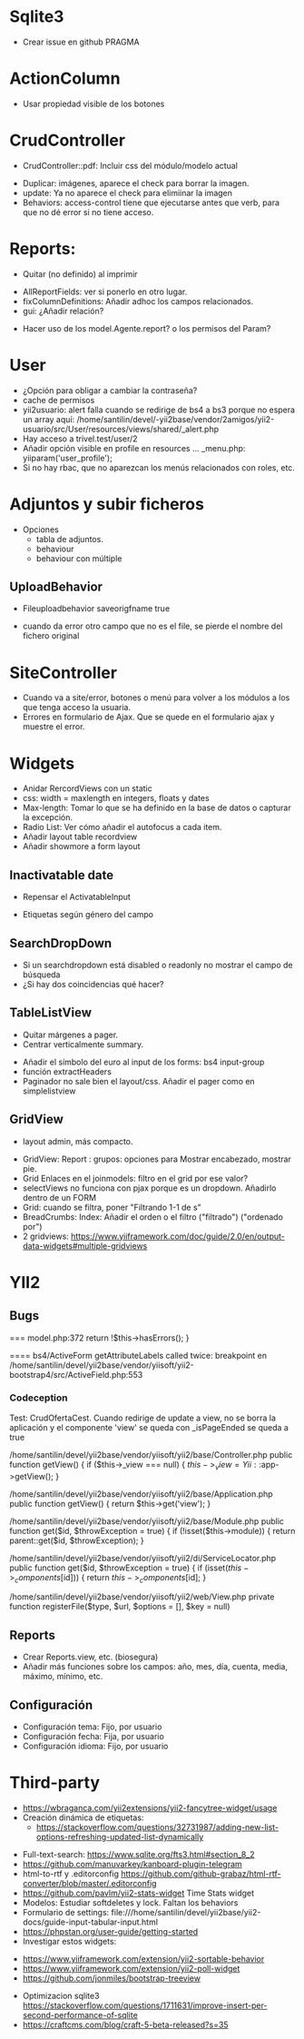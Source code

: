 # Sqlite3
- Crear issue en github PRAGMA

# ActionColumn
- Usar propiedad visible de los botones

# CrudController
* CrudController::pdf: Incluir css del módulo/modelo actual
- Duplicar: imágenes, aparece el check para borrar la imagen.
- update: Ya no aparece el check para elimiinar la imagen
- Behaviors: access-control tiene que ejecutarse antes que verb, para que no dé error si no tiene acceso.

# Reports:
* Quitar (no definido) al imprimir
- AllReportFields: ver si ponerlo en otro lugar.
- fixColumnDefinitions: Añadir adhoc los campos relacionados.
- gui: ¿Añadir relación?
* Hacer uso de los model.Agente.report? o los permisos del Param?

# User
- ¿Opción para obligar a cambiar la contraseña?
- cache de permisos
- yii2usuario: alert falla cuando se redirige de bs4 a bs3 porque no espera un array aquí: /home/santilin/devel/-yii2base/vendor/2amigos/yii2-usuario/src/User/resources/views/shared/_alert.php
- Hay acceso a trivel.test/user/2
- Añadir opción visible en profile en resources ... _menu.php: yiiparam('user_profile');
- Si no hay rbac, que no aparezcan los menús relacionados con roles, etc.

# Adjuntos y subir ficheros
* Opciones
	- tabla de adjuntos.
	- behaviour
	- behaviour con múltiple

## UploadBehavior
* Fileuploadbehavior saveorigfname true
- cuando da error otro campo que no es el file, se pierde el nombre del fichero original

# SiteController
- Cuando va a site/error, botones o menú para volver a los módulos a los que tenga acceso la usuaria.
- Errores en formulario de Ajax. Que se quede en el formulario ajax y muestre el error.

# Widgets
* Anidar RercordViews con un static
* css: width = maxlength en integers, floats y dates
* Max-length: Tomar lo que se ha definido en la base de datos o capturar la excepción.
* Radio List: Ver cómo añadir el autofocus a cada item.
* Añadir layout table recordview
* Añadir showmore a form layout

## Inactivatable date
- Repensar el ActivatableInput
* Etiquetas según género del campo

## SearchDropDown
* Si un searchdropdown está disabled o readonly no mostrar el campo de búsqueda
* ¿Si hay dos coincidencias qué hacer?

## TableListView
* Quitar márgenes a pager.
* Centrar verticalmente summary.
- Añadir el símbolo del euro al input de los forms: bs4 input-group
- función extractHeaders
- Paginador no sale bien el layout/css. Añadir el pager como en simplelistview

## GridView
- layout admin, más compacto.
* GridView: Report : grupos: opciones para Mostrar encabezado, mostrar pie.
* Grid Enlaces en el joinmodels: filtro en el grid por ese valor?
* selectViews no funciona con pjax porque es un dropdown. Añadirlo dentro de un FORM
* Grid: cuando se filtra, poner "Filtrando 1-1 de s"
* BreadCrumbs: Index: Añadir el orden o el filtro ("filtrado") ("ordenado por")
* 2 gridviews: https://www.yiiframework.com/doc/guide/2.0/en/output-data-widgets#multiple-gridviews


# YII2
## Bugs

=== model.php:372
        return !$this->hasErrors();
    }

==== bs4/ActiveForm
getAttributeLabels called twice: breakpoint en
/home/santilin/devel/yii2base/vendor/yiisoft/yii2-bootstrap4/src/ActiveField.php:553

### Codeception
Test: CrudOfertaCest. Cuando redirige de update a view, no se borra la aplicación y el componente 'view' se queda con _isPageEnded se queda a true

/home/santilin/devel/yii2base/vendor/yiisoft/yii2/base/Controller.php
    public function getView()
    {
        if ($this->_view === null) {
            $this->_view = Yii::$app->getView();
        }

/home/santilin/devel/yii2base/vendor/yiisoft/yii2/base/Application.php
    public function getView()
    {
        return $this->get('view');
    }

/home/santilin/devel/yii2base/vendor/yiisoft/yii2/base/Module.php
	public function get($id, $throwException = true)
    {
        if (!isset($this->module)) {
            return parent::get($id, $throwException);
        }

/home/santilin/devel/yii2base/vendor/yiisoft/yii2/di/ServiceLocator.php
    public function get($id, $throwException = true)
    {
        if (isset($this->_components[$id])) {
            return $this->_components[$id];
        }

/home/santilin/devel/yii2base/vendor/yiisoft/yii2/web/View.php
    private function registerFile($type, $url, $options = [], $key = null)


## Reports
* Crear Reports.view, etc. (biosegura)
* Añadir más funciones sobre los campos: año, mes, día, cuenta, media, máximo, mínimo, etc.

## Configuración
- Configuración tema: Fijo, por usuario
- Configuración fecha: Fija, por usuario
- Configuración idioma: Fijo, por usuario


# Third-party
- https://wbraganca.com/yii2extensions/yii2-fancytree-widget/usage
- Creación dinámica de etiquetas:
    - https://stackoverflow.com/questions/32731987/adding-new-list-options-refreshing-updated-list-dynamically
* Full-text-search: https://www.sqlite.org/fts3.html#section_8_2
* https://github.com/manuvarkey/kanboard-plugin-telegram
* html-to-rtf y .editorconfig https://github.com/github-grabaz/html-rtf-converter/blob/master/.editorconfig
* https://github.com/pavlm/yii2-stats-widget Time Stats widget
* Modelos: Estudiar softdeletes y lock. Faltan los behaviors
* Formulario de settings: file:///home/santilin/devel/yii2base/yii2-docs/guide-input-tabular-input.html
* https://phpstan.org/user-guide/getting-started
* Investigar estos widgets:
- https://www.yiiframework.com/extension/yii2-sortable-behavior
- https://www.yiiframework.com/extension/yii2-poll-widget
- https://github.com/jonmiles/bootstrap-treeview
* Optimizacion sqlite3
https://stackoverflow.com/questions/1711631/improve-insert-per-second-performance-of-sqlite
* https://craftcms.com/blog/craft-5-beta-released?s=35
